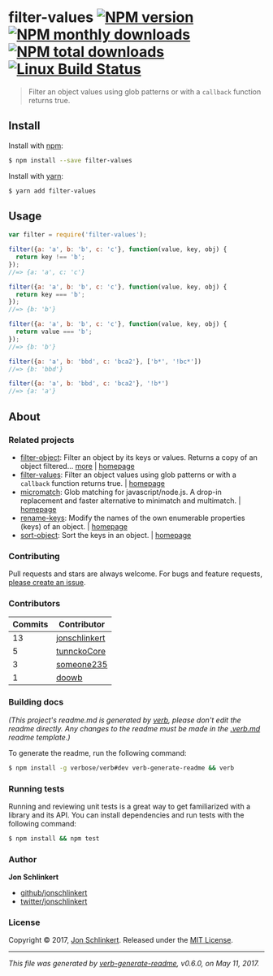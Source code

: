 # filter-values [![NPM version](https://img.shields.io/npm/v/filter-values.svg?style=flat)](https://www.npmjs.com/package/filter-values) [![NPM monthly downloads](https://img.shields.io/npm/dm/filter-values.svg?style=flat)](https://npmjs.org/package/filter-values)  [![NPM total downloads](https://img.shields.io/npm/dt/filter-values.svg?style=flat)](https://npmjs.org/package/filter-values) [![Linux Build Status](https://img.shields.io/travis/jonschlinkert/filter-values.svg?style=flat&label=Travis)](https://travis-ci.org/jonschlinkert/filter-values)

> Filter an object values using glob patterns or with a `callback` function returns true.

## Install

Install with [npm](https://www.npmjs.com/):

```sh
$ npm install --save filter-values
```

Install with [yarn](https://yarnpkg.com):

```sh
$ yarn add filter-values
```

## Usage

```js
var filter = require('filter-values');

filter({a: 'a', b: 'b', c: 'c'}, function(value, key, obj) {
  return key !== 'b';
});
//=> {a: 'a', c: 'c'}

filter({a: 'a', b: 'b', c: 'c'}, function(value, key, obj) {
  return key === 'b';
});
//=> {b: 'b'}

filter({a: 'a', b: 'b', c: 'c'}, function(value, key, obj) {
  return value === 'b';
});
//=> {b: 'b'}

filter({a: 'a', b: 'bbd', c: 'bca2'}, ['b*', '!bc*'])
//=> {b: 'bbd'}

filter({a: 'a', b: 'bbd', c: 'bca2'}, '!b*')
//=> {a: 'a'}
```

## About

### Related projects

* [filter-object](https://www.npmjs.com/package/filter-object): Filter an object by its keys or values. Returns a copy of an object filtered… [more](https://github.com/jonschlinkert/filter-object) | [homepage](https://github.com/jonschlinkert/filter-object "Filter an object by its keys or values. Returns a copy of an object filtered to have only keys or values that match the given glob patterns.")
* [filter-values](https://www.npmjs.com/package/filter-values): Filter an object values using glob patterns or with a `callback` function returns true.  | [homepage](https://github.com/jonschlinkert/filter-values "Filter an object values using glob patterns or with a `callback` function returns true. ")
* [micromatch](https://www.npmjs.com/package/micromatch): Glob matching for javascript/node.js. A drop-in replacement and faster alternative to minimatch and multimatch. | [homepage](https://github.com/jonschlinkert/micromatch "Glob matching for javascript/node.js. A drop-in replacement and faster alternative to minimatch and multimatch.")
* [rename-keys](https://www.npmjs.com/package/rename-keys): Modify the names of the own enumerable properties (keys) of an object. | [homepage](https://github.com/jonschlinkert/rename-keys "Modify the names of the own enumerable properties (keys) of an object.")
* [sort-object](https://www.npmjs.com/package/sort-object): Sort the keys in an object. | [homepage](https://github.com/doowb/sort-object "Sort the keys in an object.")

### Contributing

Pull requests and stars are always welcome. For bugs and feature requests, [please create an issue](../../issues/new).

### Contributors

| **Commits** | **Contributor** |  
| --- | --- |  
| 13 | [jonschlinkert](https://github.com/jonschlinkert) |  
| 5  | [tunnckoCore](https://github.com/tunnckoCore) |  
| 3  | [someone235](https://github.com/someone235) |  
| 1  | [doowb](https://github.com/doowb) |  

### Building docs

_(This project's readme.md is generated by [verb](https://github.com/verbose/verb-generate-readme), please don't edit the readme directly. Any changes to the readme must be made in the [.verb.md](.verb.md) readme template.)_

To generate the readme, run the following command:

```sh
$ npm install -g verbose/verb#dev verb-generate-readme && verb
```

### Running tests

Running and reviewing unit tests is a great way to get familiarized with a library and its API. You can install dependencies and run tests with the following command:

```sh
$ npm install && npm test
```

### Author

**Jon Schlinkert**

* [github/jonschlinkert](https://github.com/jonschlinkert)
* [twitter/jonschlinkert](https://twitter.com/jonschlinkert)

### License

Copyright © 2017, [Jon Schlinkert](https://github.com/jonschlinkert).
Released under the [MIT License](LICENSE).

***

_This file was generated by [verb-generate-readme](https://github.com/verbose/verb-generate-readme), v0.6.0, on May 11, 2017._